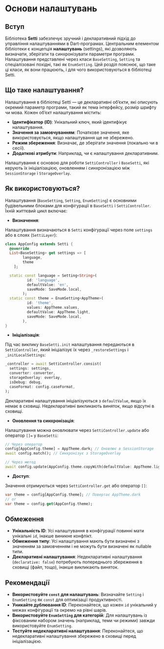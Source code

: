 # Основи налаштувань

## Вступ

Бібліотека **Setti** забезпечує зручний і декларативний підхід до управління налаштуваннями в Dart-програмах. Центральним елементом бібліотеки є концепція **налаштувань** (settings), які дозволяють визначати, зберігати та синхронізувати параметри програми. Налаштування представлені через класи `BaseSetting`, `Setting` та спеціалізовані похідні, такі як `EnumSetting`. Цей розділ пояснює, що таке ці класи, як вони працюють, і для чого використовуються в бібліотеці Setti.

## Що таке налаштування?

Налаштування в бібліотеці Setti — це декларативні об’єкти, які описують окремий параметр програми, такий як тема інтерфейсу, розмір шрифту чи мова. Кожен об’єкт налаштування містить:

- **Ідентифікатор (ID)**: Унікальний ключ, який ідентифікує налаштування.
- **Значення за замовчуванням**: Початкове значення, яке використовується, якщо налаштування ще не збережено.
- **Режим збереження**: Визначає, де зберігати значення (локально чи в сесії).
- **Додаткові атрибути**: Наприклад, чи є налаштування декларативним.

Налаштування є основою для роботи `SettiController` і `BaseSetti`, які керують їх ініціалізацією, оновленням і синхронізацією між `SessionStorage` і `StorageOverlay`.

## Як використовуються?

Налаштування (`BaseSetting`, `Setting`, `EnumSetting`) є основними будівельними блоками для конфігурації в `BaseSetti` і `SettiController`. Їхній життєвий цикл включає:

- **Визначення**:

Налаштування визначаються в `Setti` конфігурації через поле `settings` або в слоях (`SettiLayer`):

```dart
class AppConfig extends Setti {
  @override
  List<BaseSetting> get settings => [
        language,
        theme
    ];

  static const language = Setting<String>(
          id: 'language',
          defaultValue: 'en',
          saveMode: SaveMode.local,
        );
  static const theme = EnumSetting<AppTheme>(
          id: 'theme',
          values: AppTheme.values,
          defaultValue: AppTheme.light,
          saveMode: SaveMode.local,
        ),
}
```

- **Ініціалізація**:

Під час виклику `BaseSetti.init` налаштування передаються в `SettiController`, який ініціалізує їх через `_restoreSettings` і `_initLocalSettings`:

```dart
_controller = await SettiController.consist(
  settings: settings,
  converter: converter,
  storageOverlay: overlay,
  isDebug: debug,
  caseFormat: config.caseFormat,
);
```

Декларативні налаштування ініціалізуються з `defaultValue`, якщо їх немає в сховищі. Недекларативні викликають виняток, якщо відсутні в сховищі.

- **Оновлення та синхронізація**:

Налаштування можна оновлювати через `SettiController.update` або оператор `[]=` у `BaseSetti`:

```dart
// Через оператор
config[AppConfig.theme] = AppTheme.dark; // Оновлює в SessionStorage
await config.match(); // Синхронізує з StorageOverlay

// Через метод
await config.update(AppConfig.theme.copyWith(defaultValue: AppTheme.light));
```

- **Доступ**:

Значення отримуються через `SettiController.get` або оператор `[]`:

```dart
var theme = config[AppConfig.theme]; // Повертає AppTheme.dark
// or
var theme = config.get(AppConfig.theme);
```

## Обмеження

- **Унікальність ID**: Усі налаштування в конфігурації повинні мати унікальні `id`, інакше виникне конфлікт.
- **Обмеження типу**: Усі налаштування мають бути визначені з значенням за замовченням і не можуть бути визначені як nullable типи.
- **Декларативні налаштування**: Недекларативні налаштування (`declarative: false`) потребують попереднього збереження в сховищі (файл, тощо), інакше викликають виняток.

## Рекомендації

- **Використовуйте `const` для налаштувань**: Визначайте `Setting` і `EnumSetting` як `const` для оптимізації продуктивності.
- **Уникайте дублювання ID**: Переконайтеся, що кожен `id` унікальний у межах конфігурації та окремо на рівні шарів.
- **Використовуйте `EnumSetting` для категорій**: Для налаштувань із фіксованим набором значень (наприклад, теми чи режими) завжди використовуйте `EnumSetting`.
- **Тестуйте недекларативні налаштування**: Переконайтеся, що недекларативні налаштування збережено в сховищі перед ініціалізацією.
